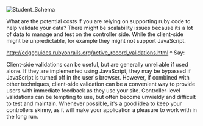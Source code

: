 ![Student_Schema](http://i.imgur.com/iS1JwJ0.png)

What are the potential costs if you are relying on supporting ruby code to help validate your data?
There might be scalability issues because its a lot of data to manage and test on the controller side.
While the client-side might be unpredictable, for example they might not support JavaScript.


http://edgeguides.rubyonrails.org/active_record_validations.html
^ Say:

Client-side validations can be useful, but are generally unreliable if used alone. If they are implemented using JavaScript, they may be bypassed if JavaScript is turned off in the user's browser. However, if combined with other techniques, client-side validation can be a convenient way to provide users with immediate feedback as they use your site.
Controller-level validations can be tempting to use, but often become unwieldy and difficult to test and maintain. Whenever possible, it's a good idea to keep your controllers skinny, as it will make your application a pleasure to work with in the long run.